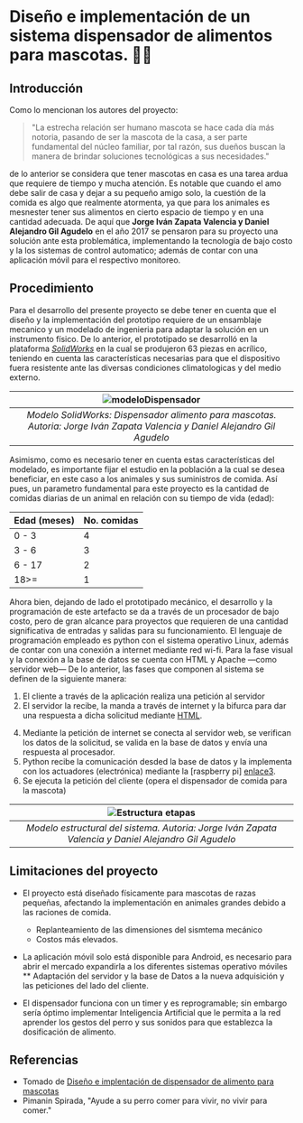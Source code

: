 # Diseño e implementación de un sistema dispensador de alimentos para mascotas.  🐶🐱
## Introducción

Como lo mencionan los autores del proyecto:
> "La estrecha relación ser humano mascota se hace cada día más notoria, pasando de ser la mascota de la casa, a ser parte fundamental del núcleo familiar, por tal razón, sus dueños buscan la manera de brindar soluciones tecnológicas a sus necesidades."

de lo anterior se considera que tener mascotas en casa es una tarea ardua que requiere de tiempo y mucha atención. Es notable que cuando el amo debe salir de casa y dejar a su pequeño amigo solo, la cuestión de la comida es algo que realmente atormenta, ya que para los animales es mesnester tener sus alimentos en cierto espacio de tiempo y en una cantidad adecuada. De aquí que **Jorge Iván Zapata Valencia y Daniel Alejandro Gil Agudelo** en el año 2017 se pensaron para su proyecto una solución ante esta problemática, implementando la tecnología de bajo costo y la los sistemas de control automatico; además de contar con una aplicación móvil para el respectivo monitoreo.

## Procedimiento

Para el desarrollo del presente proyecto se debe tener en cuenta que el diseño y la implementación del prototipo requiere de un ensamblaje mecanico y un modelado de ingenieria para adaptar la solución en un instrumento físico. De lo anterior, el prototipado se desarrolló en la plataforma [*SolidWorks*][enlace2] en la cual se produjeron 63 piezas en acrílico, teniendo en cuenta las características necesarias para que el dispositivo fuera resistente ante las diversas condiciones climatologicas y del medio externo.

[enlace2]: https://www.solidworks.com/community

|![modeloDispensador](https://user-images.githubusercontent.com/89711101/140620543-8ac33cd6-5d48-4dd0-9535-79492c296f68.JPG)|
|:--:|
|*Modelo SolidWorks: Dispensador alimento para mascotas. Autoria: Jorge Iván Zapata Valencia y Daniel Alejandro Gil Agudelo*|

Asimismo, como es necesario tener en cuenta estas características del modelado, es importante fijar el estudio en la población a la cual se desea beneficiar, en este caso a los animales y sus suministros de comida. Así pues, un parametro fundamental para este proyecto es la cantidad de comidas diarias de un animal en relación con su tiempo de vida (edad):


|Edad (meses) |  No. comidas|
|-------------|-------------|
|    0 - 3    |      4      |
|    3 - 6    |      3      |
|    6 - 17   |      2      |
|     18>=    |      1      |

Ahora bien, dejando de lado el prototipado mecánico, el desarrollo y la programación de este artefacto se da a través de un procesador de bajo costo, pero de gran alcance para proyectos que requieren de una cantidad significativa de entradas y salidas para su funcionamiento. El lenguaje de programación empleado es python con el sistema operativo Linux, además de contar con una conexión a internet mediante red wi-fi. Para la fase visual y la conexión a la base de datos se cuenta con HTML y Apache —como servidor web—
De lo anterior, las fases que componen al sistema se definen de la siguiente manera:
1. El cliente a través de la aplicación realiza una petición al servidor
2. El servidor la recibe, la manda a través de internet y la bifurca para dar una respuesta a dicha solicitud mediante [HTML][enlace]. 

[enlace]: https://www.w3schools.com/html/

4. Mediante la petición de internet se conecta al servidor web, se verifican los datos de la solicitud, se valida en la base de datos y envía una respuesta al procesador.
5. Python recibe la comunicación desded la base de datos y la implementa con los actuadores (electrónica) mediante la [raspberry pi] [enlace3].
6. Se ejecuta la petición del cliente (opera el dispensador de comida para la mascota)

[enlace3]:https://www.solidworks.com/community

|![Estructura etapas](https://user-images.githubusercontent.com/89711101/140651489-ec4cc791-012c-4048-a19b-afe877a17548.JPG)|
|:--:|
|*Modelo estructural del sistema.  Autoria: Jorge Iván Zapata Valencia y Daniel Alejandro Gil Agudelo*|

## Limitaciones del proyecto

* El proyecto está diseñado físicamente para mascotas de razas pequeñas, afectando la implementación en animales grandes debido a las raciones de comida.
  * Replanteamiento de las dimensiones del sismtema mecánico
  * Costos más elevados.

* La aplicación móvil solo está disponible para Android, es necesario para abrir el mercado expandirla a los diferentes sistemas operativo móviles
  ** Adaptación del servidor y la base de Datos a la nueva adquisición y las peticiones del lado del cliente.

* El dispensador funciona con un timer y es reprogramable; sin embargo sería óptimo implementar Inteligencia Artificial que le permita a la red aprender los gestos del perro y sus sonidos para que establezca la dosificación de alimento.


## Referencias

* Tomado de [Diseño e implentación de dispensador de alimento para mascotas](http://repositorio.utp.edu.co/dspace/bitstream/handle/11059/8054/6817664Z35)
* Pimanin Spirada, "Ayude a su perro comer para vivir, no vivir para comer."

